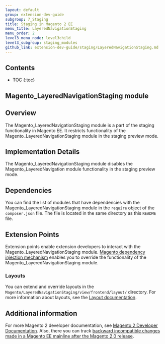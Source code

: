 ```yaml
---
layout: default
group: extension-dev-guide
subgroup: 7_Staging
title: Staging in Magento 2 EE
menu_title: LayeredNavigationStaging
menu_order: 2
level3_menu_node: level3child
level3_subgroup: staging_modules
github_link: extension-dev-guide/staging/LayeredNavigationStaging.md
---
```


<h2>Contents</h2>

* TOC
{:toc}

<h2>Magento_LayeredNavigationStaging module</h2>

## Overview

The Magento_LayeredNavigationStaging module is a part of the staging functionality in Magento EE.
It restricts functionality of the Magento_LayeredNavigationStaging module in the staging preview mode.

## Implementation Details

The Magento_LayeredNavigationStaging module disables the Magento_LayeredNavigation module functionality in the staging preview mode.

## Dependencies

You can find the list of modules that have dependencies with the Magento_LayeredNavigationStaging module in the `require` object of the `composer.json` file. The file is located in the same directory as this `README` file.

## Extension Points

Extension points enable extension developers to interact with the Magento_LayeredNavigationStaging module. [Magento dependency injection mechanism](http://devdocs.magento.com/guides/v2.1/extension-dev-guide/depend-inj.html) enables you to override the functionality of the Magento_LayeredNavigationStaging module.

### Layouts

You can extend and override layouts in the `Magento/LayeredNavigationStaging/view/frontend/layout/` directory.
For more information about layouts, see the [Layout documentation](http://devdocs.magento.com/guides/v2.1/frontend-dev-guide/layouts/layout-overview.html).

## Additional information

For more Magento 2 developer documentation, see [Magento 2 Developer Documentation](http://devdocs.magento.com). Also, there you can track [backward incompatible changes made in a Magento EE mainline after the Magento 2.0 release](http://devdocs.magento.com/guides/v2.0/release-notes/changes/ee_changes.html).
